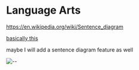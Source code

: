 # Language Arts


https://en.wikipedia.org/wiki/Sentence_diagram


[basically this](https://english.edward.io/)

maybe I will add a sentence diagram feature as well

![--](https://www.wikihow.com/images/thumb/3/37/Sentence-diagram-conjunction-independent.png/455px-Sentence-diagram-conjunction-independent.png "Sentence Diagram Example")
